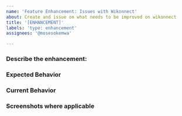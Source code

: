 ```yaml
---
name: 'Feature Enhancement: Issues with Wikonnect'
about: Create and issue on what needs to be improved on wikonnect
title: '[ENHANCEMENT]'
labels: 'type: enhancement'
assignees: '@mosesokemwa'

---
```


### Describe the enhancement:
<!-- Please describe the enhancement in as much detail as possible. -->


### Expected Behavior
<!-- Please describe the expected behavior in as much detail as possible. -->


### Current Behavior
<!-- Please describe the current behavior in as much detail as possible. -->


### Screenshots where applicable